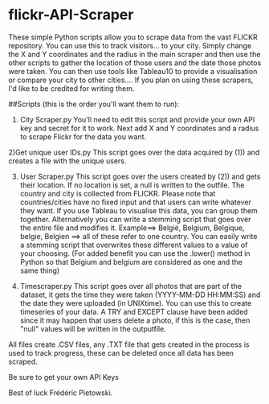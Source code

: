 # flickr-API-Scraper
These simple Python scripts allow you to scrape data from the vast FLICKR repository. You can use this to track visitors... to your city. Simply change the X and Y coordinates and the radius in the main scraper and then use the other scripts to gather the location of those users and the date those photos were taken. You can then use tools like Tableau10 to provide a visualisation or compare your city to other cities.... If you plan on using these scrapers, I'd like to be credited for writing them. 


##Scripts (this is the order you'll want them to run):
1) City Scraper.py
You'll need to edit this script and provide your own API key and secret for it to work. Next add X and Y coordinates and a radius to scrape Flickr for the data you want.

2)Get unique user IDs.py
This script goes over the data acquired by (1)) and creates a file with the unique users.

3) User Scraper.py
This script goes over the users created by (2)) and gets their location. If no location is set, a null is written to the outfile. The country and city is collected from FLICKR. Please note that countries/cities have no fixed input and that users can write whatever they want. If you use Tableau to visualise this data, you can group them together. Alternatively you can write a stemming script that goes over the entire file and modifies it.
  Example==> België, Belgium, Belgique, belgie, Belgien ==> all of these refer to one country. You can easily write a stemming script that overwrites these different values to a value of your choosing. (For added benefit you can use the .lower() method in Python so that Belgium and belgium are considered as one and the same thing)
  
4) Timescraper.py
This script goes over all photos that are part of the dataset, it gets the time they were taken (YYYY-MM-DD HH:MM:SS) and the date they were uploaded (in UNIXtime). You can use this to create timeseries of your data. A TRY and EXCEPT clause have been added since it may happen that users delete a photo, if this is the case, then "null" values will be written in the outputfile.



All files create .CSV files, any .TXT file that gets created in the process is used to track progress, these can be deleted once all data has been scraped.

Be sure to get your own API Keys

Best of luck
Frédéric Pietowski. 
